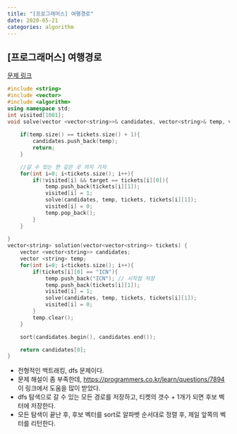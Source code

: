 ```yaml
---
title: "[프로그래머스] 여행경로"
date: 2020-05-21
categories: algorithm
---
```


## [프로그래머스] 여행경로
[문제 링크](https://programmers.co.kr/learn/courses/30/lessons/43164)

```c++
#include <string>
#include <vector>
#include <algorithm>
using namespace std;
int visited[1001];
void solve(vector <vector<string>>& candidates, vector<string>& temp, vector<vector<string>>& tickets, string target){
    
    if(temp.size() == tickets.size() + 1){
        candidates.push_back(temp);
        return;
    }

    //갈 수 있는 한 깊은 곳 까지 가자
    for(int i=0; i<tickets.size(); i++){
        if(!visited[i] && target == tickets[i][0]){
            temp.push_back(tickets[i][1]);
            visited[i] = 1;
            solve(candidates, temp, tickets, tickets[i][1]);
            visited[i] = 0;
            temp.pop_back();
        }
    }
    
}
vector<string> solution(vector<vector<string>> tickets) {
    vector <vector<string>> candidates;
    vector <string> temp;
    for(int i=0; i<tickets.size(); i++){
        if(tickets[i][0] == "ICN"){
            temp.push_back("ICN"); // 시작점 저장
            temp.push_back(tickets[i][1]);
            visited[i] = 1;
            solve(candidates, temp, tickets, tickets[i][1]);
            visited[i] = 0;
        }
        temp.clear();
    }

    sort(candidates.begin(), candidates.end());

    return candidates[0];
}

```
- 전형적인 백트래킹, dfs 문제이다.
- 문제 해설이 좀 부족한데, https://programmers.co.kr/learn/questions/7894 이 링크에서 도움을 많이 받았다.
- dfs 탐색으로 갈 수 있는 모든 경로를 저장하고, 티켓의 갯수 + 1개가 되면 후보 벡터에 저장한다.
- 모든 탐색이 끝난 후, 후보 벡터를 sort로 알파벳 순서대로 정렬 후, 제일 앞쪽의 벡터를 리턴한다.